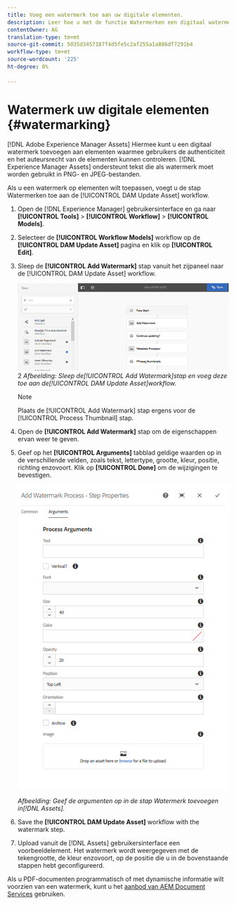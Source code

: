 ```yaml
---
title: Voeg een watermerk toe aan uw digitale elementen.
description: Leer hoe u met de functie Watermerken een digitaal watermerk aan elementen kunt toevoegen.
contentOwner: AG
translation-type: tm+mt
source-git-commit: 5035d3457187f4d5fe5c2af255a1a886df7291b4
workflow-type: tm+mt
source-wordcount: '225'
ht-degree: 0%

---
```



# Watermerk uw digitale elementen {#watermarking}

[!DNL Adobe Experience Manager Assets] Hiermee kunt u een digitaal watermerk toevoegen aan elementen waarmee gebruikers de authenticiteit en het auteursrecht van de elementen kunnen controleren. [!DNL Experience Manager Assets] ondersteunt tekst die als watermerk moet worden gebruikt in PNG- en JPEG-bestanden.

Als u een watermerk op elementen wilt toepassen, voegt u de stap Watermerken toe aan de [!UICONTROL DAM Update Asset] workflow.

1. Open de [!DNL Experience Manager] gebruikersinterface en ga naar **[!UICONTROL Tools]** > **[!UICONTROL Workflow]** > **[!UICONTROL Models]**.
1. Selecteer de **[!UICONTROL Workflow Models]** workflow op de **[!UICONTROL DAM Update Asset]** pagina en klik op **[!UICONTROL Edit]**.

1. Sleep de **[!UICONTROL Add Watermark]** stap vanuit het zijpaneel naar de [!UICONTROL DAM Update Asset] workflow.

   ![Sleep de [!UICONTROL Add Watermark] stap en voeg deze toe aan de [!UICONTROL DAM Update Asset] workflow](assets/add_watermark_step_aem_assets.png)2
   *Afbeelding: Sleep de[!UICONTROL Add Watermark]stap en voeg deze toe aan de[!UICONTROL DAM Update Asset]workflow.*

   >[!NOTE]
   >
   >Plaats de [!UICONTROL Add Watermark] stap ergens voor de [!UICONTROL Process Thumbnail] stap.

1. Open de **[!UICONTROL Add Watermark]** stap om de eigenschappen ervan weer te geven.
1. Geef op het **[!UICONTROL Arguments]** tabblad geldige waarden op in de verschillende velden, zoals tekst, lettertype, grootte, kleur, positie, richting enzovoort. Klik op **[!UICONTROL Done]** om de wijzigingen te bevestigen.

   ![Geef de argumenten op in de stap Watermerk toevoegen in Elementen](assets/arguments_add_watermark_aem_assets.png)

   *Afbeelding: Geef de argumenten op in de stap Watermerk toevoegen in[!DNL Assets].*

1. Save the **[!UICONTROL DAM Update Asset]** workflow with the watermark step.
1. Upload vanuit de [!DNL Assets] gebruikersinterface een voorbeeldelement. Het watermerk wordt weergegeven met de tekengrootte, de kleur enzovoort, op de positie die u in de bovenstaande stappen hebt geconfigureerd.

Als u PDF-documenten programmatisch of met dynamische informatie wilt voorzien van een watermerk, kunt u het [aanbod van AEM Document Services](/help/forms/using/overview-aem-document-services.md) gebruiken.
